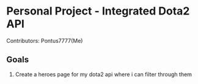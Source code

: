 
# Personal Project - Integrated Dota2 API

Contributors: Pontus7777(Me)

## Goals
1. Create a heroes page for my dota2 api where i can filter through them
